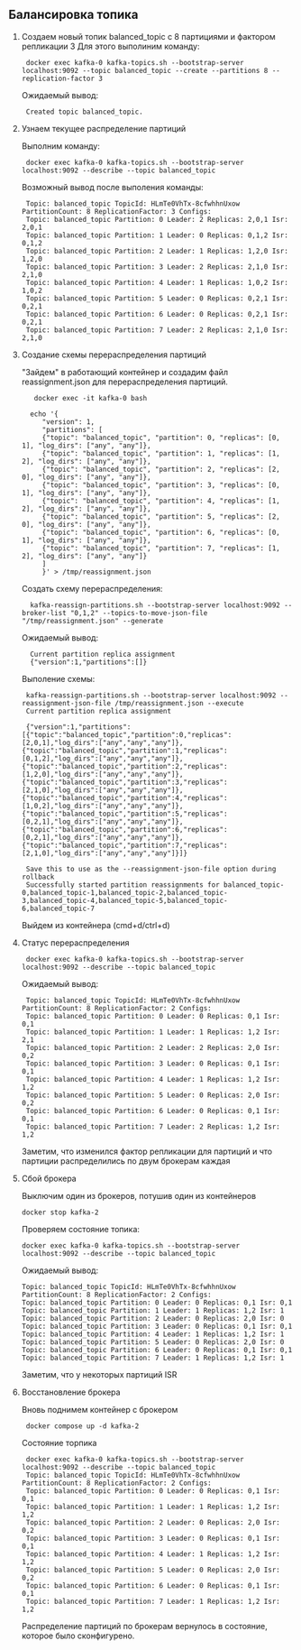 ##  Балансировка топика


1. Создаем новый топик balanced_topic с 8 партициями и фактором репликации 3
   Для этого выполиним команду:

        docker exec kafka-0 kafka-topics.sh --bootstrap-server localhost:9092 --topic balanced_topic --create --partitions 8 --replication-factor 3

   Ожидаемый вывод:

        Created topic balanced_topic.

2. Узнаем текущее распределение партиций

   Выполним команду:

        docker exec kafka-0 kafka-topics.sh --bootstrap-server localhost:9092 --describe --topic balanced_topic

   Возможный вывод после выполения команды:

        Topic: balanced_topic TopicId: HLmTe0VhTx-8cfwhhnUxow PartitionCount: 8 ReplicationFactor: 3 Configs:
        Topic: balanced_topic Partition: 0 Leader: 2 Replicas: 2,0,1 Isr: 2,0,1
        Topic: balanced_topic Partition: 1 Leader: 0 Replicas: 0,1,2 Isr: 0,1,2
        Topic: balanced_topic Partition: 2 Leader: 1 Replicas: 1,2,0 Isr: 1,2,0
        Topic: balanced_topic Partition: 3 Leader: 2 Replicas: 2,1,0 Isr: 2,1,0
        Topic: balanced_topic Partition: 4 Leader: 1 Replicas: 1,0,2 Isr: 1,0,2
        Topic: balanced_topic Partition: 5 Leader: 0 Replicas: 0,2,1 Isr: 0,2,1
        Topic: balanced_topic Partition: 6 Leader: 0 Replicas: 0,2,1 Isr: 0,2,1
        Topic: balanced_topic Partition: 7 Leader: 2 Replicas: 2,1,0 Isr: 2,1,0

3. Создание схемы перераспределения партиций

   "Зайдем" в работающий контейнер и создадим файл reassignment.json для перераспределения партиций.

          docker exec -it kafka-0 bash 

         echo '{
            "version": 1,
            "partitions": [
            {"topic": "balanced_topic", "partition": 0, "replicas": [0, 1], "log_dirs": ["any", "any"]},
            {"topic": "balanced_topic", "partition": 1, "replicas": [1, 2], "log_dirs": ["any", "any"]},
            {"topic": "balanced_topic", "partition": 2, "replicas": [2, 0], "log_dirs": ["any", "any"]},
            {"topic": "balanced_topic", "partition": 3, "replicas": [0, 1], "log_dirs": ["any", "any"]},
            {"topic": "balanced_topic", "partition": 4, "replicas": [1, 2], "log_dirs": ["any", "any"]},
            {"topic": "balanced_topic", "partition": 5, "replicas": [2, 0], "log_dirs": ["any", "any"]},
            {"topic": "balanced_topic", "partition": 6, "replicas": [0, 1], "log_dirs": ["any", "any"]},
            {"topic": "balanced_topic", "partition": 7, "replicas": [1, 2], "log_dirs": ["any", "any"]}
            ]
            }' > /tmp/reassignment.json

   Создать схему перераспределения:

         kafka-reassign-partitions.sh --bootstrap-server localhost:9092 --broker-list "0,1,2" --topics-to-move-json-file "/tmp/reassignment.json" --generate

   Ожидаемый вывод:

         Current partition replica assignment
         {"version":1,"partitions":[]}

   Выполение схемы:

        kafka-reassign-partitions.sh --bootstrap-server localhost:9092 --reassignment-json-file /tmp/reassignment.json --execute 
        Current partition replica assignment
        
        {"version":1,"partitions":[{"topic":"balanced_topic","partition":0,"replicas":[2,0,1],"log_dirs":["any","any","any"]},{"topic":"balanced_topic","partition":1,"replicas":[0,1,2],"log_dirs":["any","any","any"]},{"topic":"balanced_topic","partition":2,"replicas":[1,2,0],"log_dirs":["any","any","any"]},{"topic":"balanced_topic","partition":3,"replicas":[2,1,0],"log_dirs":["any","any","any"]},{"topic":"balanced_topic","partition":4,"replicas":[1,0,2],"log_dirs":["any","any","any"]},{"topic":"balanced_topic","partition":5,"replicas":[0,2,1],"log_dirs":["any","any","any"]},{"topic":"balanced_topic","partition":6,"replicas":[0,2,1],"log_dirs":["any","any","any"]},{"topic":"balanced_topic","partition":7,"replicas":[2,1,0],"log_dirs":["any","any","any"]}]}
        
        Save this to use as the --reassignment-json-file option during rollback
        Successfully started partition reassignments for balanced_topic-0,balanced_topic-1,balanced_topic-2,balanced_topic-3,balanced_topic-4,balanced_topic-5,balanced_topic-6,balanced_topic-7

   Выйдем из контейнера (cmd+d/ctrl+d)

4. Статус перераспределения

        docker exec kafka-0 kafka-topics.sh --bootstrap-server localhost:9092 --describe --topic balanced_topic

    Ожидаемый вывод: 

        Topic: balanced_topic TopicId: HLmTe0VhTx-8cfwhhnUxow PartitionCount: 8 ReplicationFactor: 2 Configs:
        Topic: balanced_topic Partition: 0 Leader: 0 Replicas: 0,1 Isr: 0,1
        Topic: balanced_topic Partition: 1 Leader: 1 Replicas: 1,2 Isr: 2,1
        Topic: balanced_topic Partition: 2 Leader: 2 Replicas: 2,0 Isr: 0,2
        Topic: balanced_topic Partition: 3 Leader: 0 Replicas: 0,1 Isr: 0,1
        Topic: balanced_topic Partition: 4 Leader: 1 Replicas: 1,2 Isr: 1,2
        Topic: balanced_topic Partition: 5 Leader: 0 Replicas: 2,0 Isr: 0,2
        Topic: balanced_topic Partition: 6 Leader: 0 Replicas: 0,1 Isr: 0,1
        Topic: balanced_topic Partition: 7 Leader: 2 Replicas: 1,2 Isr: 1,2

    Заметим, что изменился фактор репликации для партиций и что партиции распределились по двум брокерам каждая

5. Сбой брокера

   Выключим один из брокеров, потушив один из контейнеров

       docker stop kafka-2

   Проверяем состояние топика:

       docker exec kafka-0 kafka-topics.sh --bootstrap-server localhost:9092 --describe --topic balanced_topic

   Ожидаемый вывод:

       Topic: balanced_topic TopicId: HLmTe0VhTx-8cfwhhnUxow PartitionCount: 8 ReplicationFactor: 2 Configs:
       Topic: balanced_topic Partition: 0 Leader: 0 Replicas: 0,1 Isr: 0,1
       Topic: balanced_topic Partition: 1 Leader: 1 Replicas: 1,2 Isr: 1
       Topic: balanced_topic Partition: 2 Leader: 0 Replicas: 2,0 Isr: 0
       Topic: balanced_topic Partition: 3 Leader: 0 Replicas: 0,1 Isr: 0,1
       Topic: balanced_topic Partition: 4 Leader: 1 Replicas: 1,2 Isr: 1
       Topic: balanced_topic Partition: 5 Leader: 0 Replicas: 2,0 Isr: 0
       Topic: balanced_topic Partition: 6 Leader: 0 Replicas: 0,1 Isr: 0,1
       Topic: balanced_topic Partition: 7 Leader: 1 Replicas: 1,2 Isr: 1

   Заметим, что у некоторых партиций ISR

6. Восстановление брокера

   Вновь поднимем контейнер с брокером

        docker compose up -d kafka-2   

   Состояние торпика

        docker exec kafka-0 kafka-topics.sh --bootstrap-server localhost:9092 --describe --topic balanced_topic
        Topic: balanced_topic TopicId: HLmTe0VhTx-8cfwhhnUxow PartitionCount: 8 ReplicationFactor: 2 Configs:
        Topic: balanced_topic Partition: 0 Leader: 0 Replicas: 0,1 Isr: 0,1
        Topic: balanced_topic Partition: 1 Leader: 1 Replicas: 1,2 Isr: 1,2
        Topic: balanced_topic Partition: 2 Leader: 0 Replicas: 2,0 Isr: 0,2
        Topic: balanced_topic Partition: 3 Leader: 0 Replicas: 0,1 Isr: 0,1
        Topic: balanced_topic Partition: 4 Leader: 1 Replicas: 1,2 Isr: 1,2
        Topic: balanced_topic Partition: 5 Leader: 0 Replicas: 2,0 Isr: 0,2
        Topic: balanced_topic Partition: 6 Leader: 0 Replicas: 0,1 Isr: 0,1
        Topic: balanced_topic Partition: 7 Leader: 1 Replicas: 1,2 Isr: 1,2

   Распределение партиций по брокерам вернулось в состояние, которое было сконфигурено.